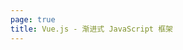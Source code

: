 ```yaml
---
page: true
title: Vue.js - 渐进式 JavaScript 框架
---
```


<script setup>
import Home from '/@theme/components/Home.vue'
</script>

<Home />
